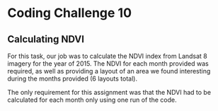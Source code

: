 # Coding Challenge 10
## Calculating NDVI

For this task, our job was to calculate the NDVI index from Landsat 8 imagery for the year of 2015.
The NDVI for each month provided was required, as well as providing a layout of an area we found interesting
during the months provided (6 layouts total). 

The only requirement for this assignment was that the NDVI had to be calculated for each month only using one run of the code.
